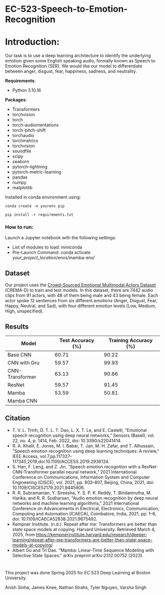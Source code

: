 # EC-523-Speech-to-Emotion-Recognition
# Introduction:

Our task is to use a deep learning architecture to identify the underlying emotion given some English speaking audio, formally known as Speech to Emotion Recognition (SER). We would like our model to differentiate between anger, disgust, fear, happiness, sadness, and neutrality.

**Requirements**:
- Python 3.10.16
  
**Packages**:
- Transformers
- torchvision
- torch
- torch-audiomentations
- torch-pitch-shift
- torchaudio
- torchmetrics
- torchvision
- soundfile
- scipy
- seaborn
- pytorch-lightning
- pytorch-metric-learning
- pandas
- numpy
- matplotlib

Installed in conda environment using: 

`conda create -n yourenv pip`

`pip install -r requirements.txt`

### How to run: 

Launch a Jupyter notebook with the following settings:
- List of modules to load: miniconda
- Pre-Launch Command: conda activate *your_project_location*/envs/mamba-env/

  

## Dataset
Our project uses the [Crowd-Sourced Emotional Multimodal Actors Dataset ]([url](https://www.kaggle.com/datasets/ejlok1/cremad))(CREMA-D) to train and test models. In this dataset, there are 7442 audio clips from 91 actors, with 48 of them being male and 43 being female. Each actor spoke 12 sentences from six different emotions (Anger, Disgust, Fear, Happy, Neutral, and Sad), with four different emotion levels (Low, Medium, High, unspecified). 

## Results
| Model  | Test Accuracy (%) | Training Accuracy (%) |
| ------------- | ------------- | ------------- |
| Base CNN  | 60.71  | 90.22  |
| CNN with Gru  | 59.57  | 99.93  |
| CNN-Transformer  | 63.13  | 90.86  |
| ResNet  | 59.57  | 91.45  |
| Mamba  | 53.59  | 50.81  |
| Mamba CNN |  |  | 
## Citation
- T. V. L. Trinh, D. T. L. T. Dao, L. X. T. Le, and E. Castelli, “Emotional speech recognition using deep neural networks,” Sensors (Basel), vol. 22, no. 4, p. 1414, Feb. 2022, doi: 10.3390/s22041414.
- R. A. Khalil, E. Jones, M. I. Babar, T. Jan, M. H. Zafar, and T. Alhussain, "Speech emotion recognition using deep learning techniques: A review," IEEE Access, vol.7,pp.117327–117345,2019,doi:10.1109/ACCESS.2019.2936124.
- S. Han, F. Leng, and Z. Jin, “Speech emotion recognition with a ResNet-CNN-Transformer parallel neural network,” 2021 International Conference on Communications, Information System and Computer Engineering (CISCE), vol. 2021, pp. 803–807, Beijing, China, 2021, doi: 10.1109/CISCE52179.2021.9445906.
- R. R. Subramanian, Y. Sireesha, Y. S. P. K. Reddy, T. Bindamrutha, M. Harika, and R. R. Sudharsan, "Audio emotion recognition by deep neural networks and machine learning algorithms," 2021 International Conference on Advancements in Electrical, Electronics, Communication, Computing and Automation (ICAECA), Coimbatore, India, 2021, pp. 1–6, doi: 10.1109/ICAECA52838.2021.9675492.
- Kempner Institute. (n.d.). Repeat after me: Transformers are better than state space models at copying. Harvard University. Retrieved March 4, 2025, from https://kempnerinstitute.harvard.edu/research/deeper-learning/repeat-after-me-transformers-are-better-than-state-space-models-at-copying/
- Albert Gu and Tri Dao. "Mamba: Linear-Time Sequence Modeling with Selective State Spaces." arXiv preprint arXiv:2312.00752 (2023).

# 

This project was done Spring 2025 for EC 523 Deep Learning at Boston University. 

Anish Sinha, James Knee, Nathan Strahs, Tyler Nguyen, Varsha Singh

